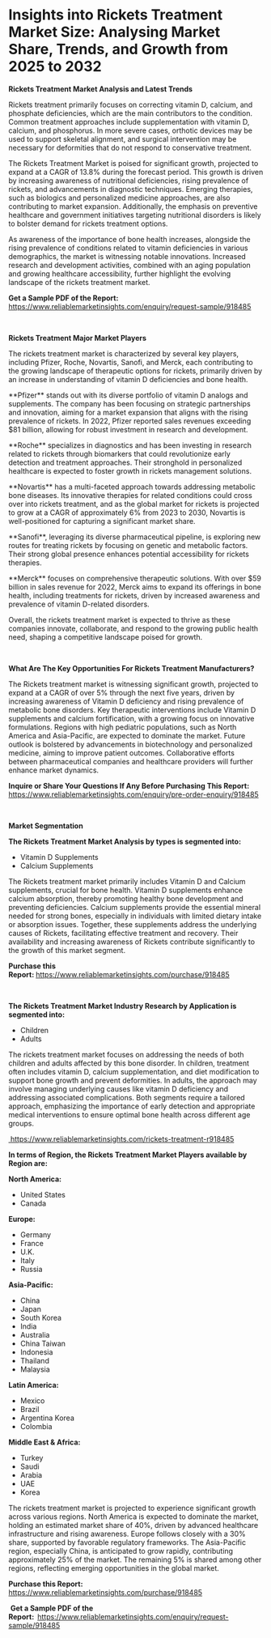 <p><h1>Insights into Rickets Treatment Market Size: Analysing Market Share, Trends, and Growth from 2025 to 2032</h1></p><p><strong>Rickets Treatment Market Analysis and Latest Trends</strong></p>
<p><p>Rickets treatment primarily focuses on correcting vitamin D, calcium, and phosphate deficiencies, which are the main contributors to the condition. Common treatment approaches include supplementation with vitamin D, calcium, and phosphorus. In more severe cases, orthotic devices may be used to support skeletal alignment, and surgical intervention may be necessary for deformities that do not respond to conservative treatment.</p><p>The Rickets Treatment Market is poised for significant growth, projected to expand at a CAGR of 13.8% during the forecast period. This growth is driven by increasing awareness of nutritional deficiencies, rising prevalence of rickets, and advancements in diagnostic techniques. Emerging therapies, such as biologics and personalized medicine approaches, are also contributing to market expansion. Additionally, the emphasis on preventive healthcare and government initiatives targeting nutritional disorders is likely to bolster demand for rickets treatment options.</p><p>As awareness of the importance of bone health increases, alongside the rising prevalence of conditions related to vitamin deficiencies in various demographics, the market is witnessing notable innovations. Increased research and development activities, combined with an aging population and growing healthcare accessibility, further highlight the evolving landscape of the rickets treatment market.</p></p>
<p><strong>Get a Sample PDF of the Report:&nbsp;</strong> <a href="https://www.reliablemarketinsights.com/enquiry/request-sample/918485?utm_campaign=1938&utm_medium=2&utm_source=Github&utm_content=ia&utm_term=17042025&utm_id=rickets-treatment">https://www.reliablemarketinsights.com/enquiry/request-sample/918485</a></p>
<p>&nbsp;</p>
<p><strong>Rickets Treatment Major Market Players</strong></p>
<p><p>The rickets treatment market is characterized by several key players, including Pfizer, Roche, Novartis, Sanofi, and Merck, each contributing to the growing landscape of therapeutic options for rickets, primarily driven by an increase in understanding of vitamin D deficiencies and bone health.</p><p>**Pfizer** stands out with its diverse portfolio of vitamin D analogs and supplements. The company has been focusing on strategic partnerships and innovation, aiming for a market expansion that aligns with the rising prevalence of rickets. In 2022, Pfizer reported sales revenues exceeding $81 billion, allowing for robust investment in research and development.</p><p>**Roche** specializes in diagnostics and has been investing in research related to rickets through biomarkers that could revolutionize early detection and treatment approaches. Their stronghold in personalized healthcare is expected to foster growth in rickets management solutions.</p><p>**Novartis** has a multi-faceted approach towards addressing metabolic bone diseases. Its innovative therapies for related conditions could cross over into rickets treatment, and as the global market for rickets is projected to grow at a CAGR of approximately 6% from 2023 to 2030, Novartis is well-positioned for capturing a significant market share.</p><p>**Sanofi**, leveraging its diverse pharmaceutical pipeline, is exploring new routes for treating rickets by focusing on genetic and metabolic factors. Their strong global presence enhances potential accessibility for rickets therapies.</p><p>**Merck** focuses on comprehensive therapeutic solutions. With over $59 billion in sales revenue for 2022, Merck aims to expand its offerings in bone health, including treatments for rickets, driven by increased awareness and prevalence of vitamin D-related disorders.</p><p>Overall, the rickets treatment market is expected to thrive as these companies innovate, collaborate, and respond to the growing public health need, shaping a competitive landscape poised for growth.</p></p>
<p>&nbsp;</p>
<p><strong>What Are The Key Opportunities For Rickets Treatment Manufacturers?</strong></p>
<p><p>The Rickets treatment market is witnessing significant growth, projected to expand at a CAGR of over 5% through the next five years, driven by increasing awareness of Vitamin D deficiency and rising prevalence of metabolic bone disorders. Key therapeutic interventions include Vitamin D supplements and calcium fortification, with a growing focus on innovative formulations. Regions with high pediatric populations, such as North America and Asia-Pacific, are expected to dominate the market. Future outlook is bolstered by advancements in biotechnology and personalized medicine, aiming to improve patient outcomes. Collaborative efforts between pharmaceutical companies and healthcare providers will further enhance market dynamics.</p></p>
<p><strong>Inquire or Share Your Questions If Any Before Purchasing This Report:</strong> <a href="https://www.reliablemarketinsights.com/enquiry/pre-order-enquiry/918485?utm_campaign=1938&utm_medium=2&utm_source=Github&utm_content=ia&utm_term=17042025&utm_id=rickets-treatment">https://www.reliablemarketinsights.com/enquiry/pre-order-enquiry/918485</a></p>
<p>&nbsp;</p>
<p><strong>Market Segmentation</strong></p>
<p><strong>The Rickets Treatment Market Analysis by types is segmented into:</strong></p>
<p><ul><li>Vitamin D Supplements</li><li>Calcium Supplements</li></ul></p>
<p><p>The Rickets treatment market primarily includes Vitamin D and Calcium supplements, crucial for bone health. Vitamin D supplements enhance calcium absorption, thereby promoting healthy bone development and preventing deficiencies. Calcium supplements provide the essential mineral needed for strong bones, especially in individuals with limited dietary intake or absorption issues. Together, these supplements address the underlying causes of Rickets, facilitating effective treatment and recovery. Their availability and increasing awareness of Rickets contribute significantly to the growth of this market segment.</p></p>
<p><strong>Purchase this Report:&nbsp;</strong><a href="https://www.reliablemarketinsights.com/purchase/918485?utm_campaign=1938&utm_medium=2&utm_source=Github&utm_content=ia&utm_term=17042025&utm_id=rickets-treatment">https://www.reliablemarketinsights.com/purchase/918485</a></p>
<p>&nbsp;</p>
<p><strong>The Rickets Treatment Market Industry Research by Application is segmented into:</strong></p>
<p><ul><li>Children</li><li>Adults</li></ul></p>
<p><p>The rickets treatment market focuses on addressing the needs of both children and adults affected by this bone disorder. In children, treatment often includes vitamin D, calcium supplementation, and diet modification to support bone growth and prevent deformities. In adults, the approach may involve managing underlying causes like vitamin D deficiency and addressing associated complications. Both segments require a tailored approach, emphasizing the importance of early detection and appropriate medical interventions to ensure optimal bone health across different age groups.</p></p>
<p><a href="https://www.reliablemarketinsights.com/rickets-treatment-r918485?utm_campaign=1938&utm_medium=2&utm_source=Github&utm_content=ia&utm_term=17042025&utm_id=rickets-treatment">&nbsp;https://www.reliablemarketinsights.com/rickets-treatment-r918485</a></p>
<p><strong>In terms of Region, the Rickets Treatment Market Players available by Region are:</strong></p>
<p>
    <p> <strong> North America: </strong>
        <ul>
            <li>United States</li>
            <li>Canada</li>
        </ul>
        </p> 
    <p> <strong> Europe: </strong>
        <ul>
            <li>Germany</li>
            <li>France</li>
            <li>U.K.</li>
            <li>Italy</li>
            <li>Russia</li>
        </ul>
        </p> 
    <p> <strong> Asia-Pacific: </strong>
        <ul>
            <li>China</li>
            <li>Japan</li>
            <li>South Korea</li>
            <li>India</li>
            <li>Australia</li>
            <li>China Taiwan</li>
            <li>Indonesia</li>
            <li>Thailand</li>
            <li>Malaysia</li>
        </ul>
        </p> 
    <p> <strong> Latin America: </strong>
        <ul>
            <li>Mexico</li>
            <li>Brazil</li>
            <li>Argentina Korea</li>
            <li>Colombia</li>
        </ul>
        </p> 
    <p> <strong> Middle East & Africa: </strong>
        <ul>
            <li>Turkey</li>
            <li>Saudi</li>
            <li>Arabia</li>
            <li>UAE</li>
            <li>Korea</li>
        </ul>
    </p>
    </p>
<p><p>The rickets treatment market is projected to experience significant growth across various regions. North America is expected to dominate the market, holding an estimated market share of 40%, driven by advanced healthcare infrastructure and rising awareness. Europe follows closely with a 30% share, supported by favorable regulatory frameworks. The Asia-Pacific region, especially China, is anticipated to grow rapidly, contributing approximately 25% of the market. The remaining 5% is shared among other regions, reflecting emerging opportunities in the global market.</p></p>
<p><strong>Purchase this Report: </strong><a href="https://www.reliablemarketinsights.com/purchase/918485?utm_campaign=1938&utm_medium=2&utm_source=Github&utm_content=ia&utm_term=17042025&utm_id=rickets-treatment">https://www.reliablemarketinsights.com/purchase/918485</a></p>
<p>&nbsp;<strong>Get a Sample PDF of the Report:&nbsp;&nbsp;</strong><a href="https://www.reliablemarketinsights.com/enquiry/request-sample/918485?utm_campaign=1938&utm_medium=2&utm_source=Github&utm_content=ia&utm_term=17042025&utm_id=rickets-treatment">https://www.reliablemarketinsights.com/enquiry/request-sample/918485</a></p>
<p><strong></strong></p>
<p><p></p><p></p><p></p></p>